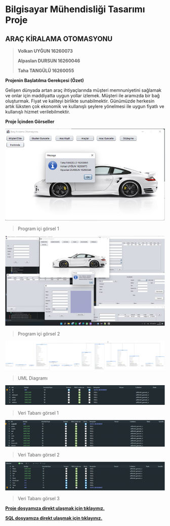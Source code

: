 # Bilgisayar Mühendisliği Tasarımı Proje
## **ARAÇ KİRALAMA OTOMASYONU**
 
> **Volkan UYĞUN 16260073**
> 
> **Alpaslan DURSUN 16260046**
> 
> **Taha TANGÜLÜ 16260055**




**Projenin Başlatılma Gerekçesi (Özet)**
	
Gelişen dünyada artan araç ihtiyaçlarında müşteri memnuniyetini sağlamak ve onlar için maddiyatta uygun yollar izlemek. 
Müşteri ile aramızda bir bağ oluşturmak. Fiyat ve kaliteyi birlikte sunabilmektir. Günümüzde herkesin artık lüksten çok ekonomik ve kullanışlı şeylere yönelmesi ile uygun fiyatlı ve kullanışlı hizmet verilebilmektir.

**Proje İçinden Görseller**


![resim1](s1.png)
> Program içi görsel 1

![resim2](s2.png)
> Program içi görsel 2

![resim6](s6.png)
> UML Diagramı

![resim3](s3.png)
> Veri Tabanı görsel 1

![resim4](s4.png)
> Veri Tabanı görsel 2

![resim5](s5.png)
> Veri Tabanı görsel 3

**[Proje dosyamıza direkt ulaşmak için tıklayınız.](ÖdevKonusu.docx)**

**[SQL dosyamıza direkt ulaşmak için tıklayınız.](arackiralamal.sql)**
